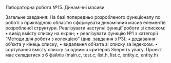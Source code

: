 Лабораторна робота №15. Динамічні масиви

Загальне завдання: На базі попередньо розробленого функціоналу по роботі з прикладною областю сформувати
динамічний масив елементів розробленої структури. Реалізувати наступні функції роботи зі
списком:
• вивід вмісту списку на екран;
• реалізувати функцію №1 з категорії “Методи для роботи з колекцією” (див. завдання з РЗ);
• додавання об’єкта у кінець списку;
• видалення об’єкта зі списку за індексом.
• сортування вмісту списку за одним з критеріїв
Зверніть увагу. Проект має складатися з 6 файлів (main.c, test.c, list.h, list.c, entity.c, entity.h)